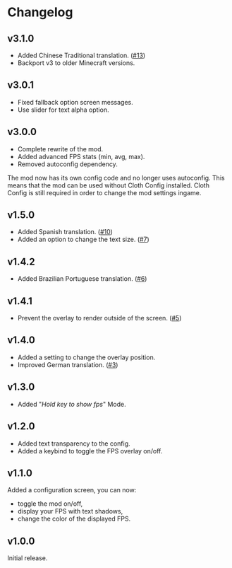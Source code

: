 # Changelog


## v3.1.0

* Added Chinese Traditional translation. ([#13](https://github.com/Grayray75/FPS-Display/pull/13))
* Backport v3 to older Minecraft versions.

## v3.0.1

* Fixed fallback option screen messages.
* Use slider for text alpha option.

## v3.0.0

* Complete rewrite of the mod.
* Added advanced FPS stats (min, avg, max).
* Removed autoconfig dependency.

The mod now has its own config code and no longer uses autoconfig.
This means that the mod can be used without Cloth Config installed.
Cloth Config is still required in order to change the mod settings ingame.

## v1.5.0

* Added Spanish translation. ([#10](https://github.com/Grayray75/FPS-Display/pull/10))
* Added an option to change the text size. ([#7](https://github.com/Grayray75/FPS-Display/issues/7))

## v1.4.2

* Added Brazilian Portuguese translation. ([#6](https://github.com/Grayray75/FPS-Display/pull/6))

## v1.4.1

* Prevent the overlay to render outside of the screen. ([#5](https://github.com/Grayray75/FPS-Display/pull/5))

## v1.4.0

* Added a setting to change the overlay position.
* Improved German translation. ([#3](https://github.com/Grayray75/FPS-Display/pull/3))

## v1.3.0

* Added "*Hold key to show fps*" Mode.

## v1.2.0

* Added text transparency to the config.
* Added a keybind to toggle the FPS overlay on/off.

## v1.1.0

Added a configuration screen, you can now:
* toggle the mod on/off,
* display your FPS with text shadows,
* change the color of the displayed FPS.

## v1.0.0

Initial release.
